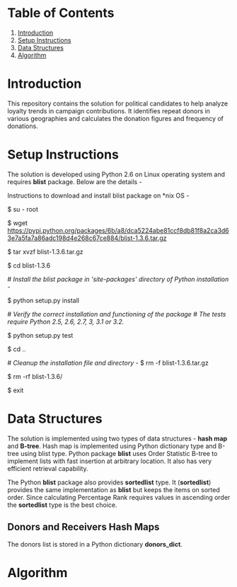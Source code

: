 # Table of Contents
1. [Introduction](README.md#introduction)
1. [Setup Instructions](README.md#setup-instructions)
1. [Data Structures](README.md#data-structures)
1. [Algorithm](README.md#Algorithm)

# Introduction
This repository contains the solution for political candidates to help analyze loyalty trends in campaign contributions. It identifies repeat donors in various geographies and calculates the donation figures and frequency of donations. 

# Setup Instructions
The solution is developed using Python 2.6 on Linux operating system and requires **blist** package. Below are the details - 

Instructions to download and install blist package on \*nix OS -

$ su - root

$ wget https://pypi.python.org/packages/6b/a8/dca5224abe81ccf8db81f8a2ca3d63e7a5fa7a86adc198d4e268c67ce884/blist-1.3.6.tar.gz

$ tar xvzf blist-1.3.6.tar.gz

$ cd blist-1.3.6

\# *Install the blist package in 'site-packages' directory of Python installation -*

$ python setup.py install

\# *Verify the correct installation and functioning of the package*
\# *The tests require Python 2.5, 2.6, 2.7, 3, 3.1 or 3.2.*

$ python setup.py test

$ cd ..

\# *Cleanup the installation file and directory -*
$ rm -f blist-1.3.6.tar.gz 

$ rm -rf blist-1.3.6/

$ exit


# Data Structures
The solution is implemented using two types of data structures - **hash map** and **B-tree**. Hash map is implemented using Python dictionary type and B-tree using blist type. Python package **blist** uses Order Statistic B-tree to implement lists with fast insertion at arbitrary location. It also has very efficient retrieval capability. 

The Python **blist** package also provides **sortedlist** type. It (**sortedlist**) provides the same implementation as **blist** but keeps the items on sorted order. Since calculating Percentage Rank requires values in ascending order the **sortedlist** type is the best choice. 

## Donors and Receivers Hash Maps
The donors list is stored in a Python dictionary **donors\_dict**.

# Algorithm

